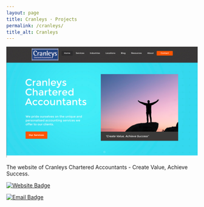 ```yaml
---
layout: page
title: Cranleys · Projects
permalink: /cranleys/
title_alt: Cranleys
---
```


![Cranleys Index](/assets/img/cranleys-index.png)

The website of Cranleys Chartered Accountants - Create Value, Achieve Success.

[![Website Badge](https://img.shields.io/badge/Visit-cranleys.co.uk-lightgrey.svg)](https://cranleys.co.uk)

[![Email Badge](https://img.shields.io/badge/Email-support@cranleys.co.uk-lightgrey.svg)](mailto:support@cranleys.co.uk)
